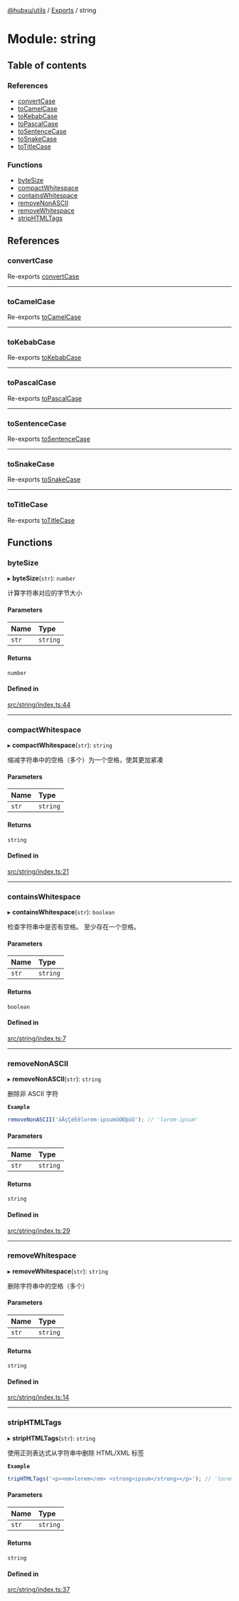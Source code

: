 [@hubxu/utils](../README.md) / [Exports](../modules.md) / string

# Module: string

## Table of contents

### References

- [convertCase](string.md#convertcase)
- [toCamelCase](string.md#tocamelcase)
- [toKebabCase](string.md#tokebabcase)
- [toPascalCase](string.md#topascalcase)
- [toSentenceCase](string.md#tosentencecase)
- [toSnakeCase](string.md#tosnakecase)
- [toTitleCase](string.md#totitlecase)

### Functions

- [byteSize](string.md#bytesize)
- [compactWhitespace](string.md#compactwhitespace)
- [containsWhitespace](string.md#containswhitespace)
- [removeNonASCII](string.md#removenonascii)
- [removeWhitespace](string.md#removewhitespace)
- [stripHTMLTags](string.md#striphtmltags)

## References

### convertCase

Re-exports [convertCase](string_convert_name.md#convertcase)

___

### toCamelCase

Re-exports [toCamelCase](string_convert_name.md#tocamelcase)

___

### toKebabCase

Re-exports [toKebabCase](string_convert_name.md#tokebabcase)

___

### toPascalCase

Re-exports [toPascalCase](string_convert_name.md#topascalcase)

___

### toSentenceCase

Re-exports [toSentenceCase](string_convert_name.md#tosentencecase)

___

### toSnakeCase

Re-exports [toSnakeCase](string_convert_name.md#tosnakecase)

___

### toTitleCase

Re-exports [toTitleCase](string_convert_name.md#totitlecase)

## Functions

### byteSize

▸ **byteSize**(`str`): `number`

计算字符串对应的字节大小

#### Parameters

| Name | Type |
| :------ | :------ |
| `str` | `string` |

#### Returns

`number`

#### Defined in

[src/string/index.ts:44](https://github.com/core-admin/utils/blob/48a655a/src/string/index.ts#L44)

___

### compactWhitespace

▸ **compactWhitespace**(`str`): `string`

缩减字符串中的空格（多个）为一个空格，使其更加紧凑

#### Parameters

| Name | Type |
| :------ | :------ |
| `str` | `string` |

#### Returns

`string`

#### Defined in

[src/string/index.ts:21](https://github.com/core-admin/utils/blob/48a655a/src/string/index.ts#L21)

___

### containsWhitespace

▸ **containsWhitespace**(`str`): `boolean`

检查字符串中是否有空格。
至少存在一个空格。

#### Parameters

| Name | Type |
| :------ | :------ |
| `str` | `string` |

#### Returns

`boolean`

#### Defined in

[src/string/index.ts:7](https://github.com/core-admin/utils/blob/48a655a/src/string/index.ts#L7)

___

### removeNonASCII

▸ **removeNonASCII**(`str`): `string`

删除非 ASCII 字符

**`Example`**

```ts
removeNonASCII('äÄçÇéÉêlorem-ipsumöÖÐþúÚ'); // 'lorem-ipsum'
```

#### Parameters

| Name | Type |
| :------ | :------ |
| `str` | `string` |

#### Returns

`string`

#### Defined in

[src/string/index.ts:29](https://github.com/core-admin/utils/blob/48a655a/src/string/index.ts#L29)

___

### removeWhitespace

▸ **removeWhitespace**(`str`): `string`

删除字符串中的空格（多个）

#### Parameters

| Name | Type |
| :------ | :------ |
| `str` | `string` |

#### Returns

`string`

#### Defined in

[src/string/index.ts:14](https://github.com/core-admin/utils/blob/48a655a/src/string/index.ts#L14)

___

### stripHTMLTags

▸ **stripHTMLTags**(`str`): `string`

使用正则表达式从字符串中删除 HTML/XML 标签

**`Example`**

```ts
tripHTMLTags('<p><em>lorem</em> <strong>ipsum</strong></p>'); // 'lorem ipsum'
```

#### Parameters

| Name | Type |
| :------ | :------ |
| `str` | `string` |

#### Returns

`string`

#### Defined in

[src/string/index.ts:37](https://github.com/core-admin/utils/blob/48a655a/src/string/index.ts#L37)
